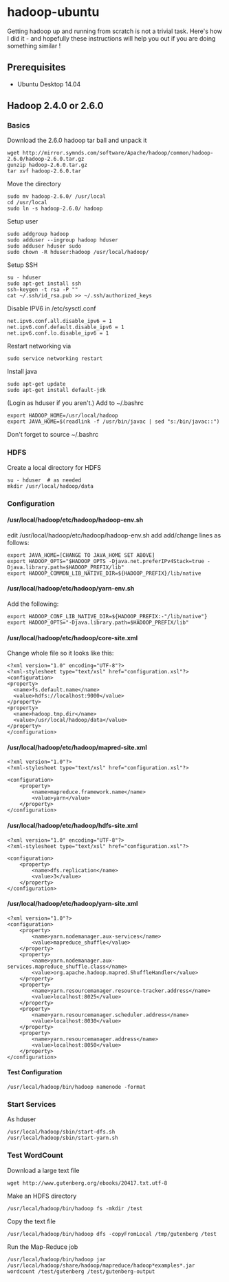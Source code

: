 # hadoop-ubuntu

Getting hadoop up and running from scratch is not a trivial task.  Here's how I did it - and hopefully these instructions will help you out if you are doing something similar !

## Prerequisites

* Ubuntu Desktop 14.04

## Hadoop 2.4.0 or 2.6.0

### Basics

Download the 2.6.0 hadoop tar ball and unpack it

```
wget http://mirror.symnds.com/software/Apache/hadoop/common/hadoop-2.6.0/hadoop-2.6.0.tar.gz
gunzip hadoop-2.6.0.tar.gz
tar xvf hadoop-2.6.0.tar
```

Move the directory

```
sudo mv hadoop-2.6.0/ /usr/local
cd /usr/local
sudo ln -s hadoop-2.6.0/ hadoop
```

Setup user

```
sudo addgroup hadoop
sudo adduser --ingroup hadoop hduser
sudo adduser hduser sudo
sudo chown -R hduser:hadoop /usr/local/hadoop/
```

Setup SSH

```
su - hduser
sudo apt-get install ssh
ssh-keygen -t rsa -P ""
cat ~/.ssh/id_rsa.pub >> ~/.ssh/authorized_keys
```

Disable IPV6 in /etc/sysctl.conf 
```
net.ipv6.conf.all.disable_ipv6 = 1
net.ipv6.conf.default.disable_ipv6 = 1
net.ipv6.conf.lo.disable_ipv6 = 1
```
Restart networking via
```
sudo service networking restart 
```
Install java
```
sudo apt-get update
sudo apt-get install default-jdk
```
(Login as hduser if you aren't.)  Add to ~/.bashrc
```
export HADOOP_HOME=/usr/local/hadoop
export JAVA_HOME=$(readlink -f /usr/bin/javac | sed "s:/bin/javac::")
```
Don't forget to source ~/.bashrc

### HDFS

Create a local directory for HDFS
```
su - hduser  # as needed
mkdir /usr/local/hadoop/data
```

### Configuration

#### /usr/local/hadoop/etc/hadoop/hadoop-env.sh

edit /usr/local/hadoop/etc/hadoop/hadoop-env.sh add add/change lines as follows:

```
export JAVA_HOME=[CHANGE TO JAVA_HOME SET ABOVE]
export HADOOP_OPTS="$HADOOP_OPTS -Djava.net.preferIPv4Stack=true -Djava.library.path=$HADOOP_PREFIX/lib"
export HADOOP_COMMON_LIB_NATIVE_DIR=${HADOOP_PREFIX}/lib/native
```

####  /usr/local/hadoop/etc/hadoop/yarn-env.sh

Add the following:

```
export HADOOP_CONF_LIB_NATIVE_DIR=${HADOOP_PREFIX:-"/lib/native"}
export HADOOP_OPTS="-Djava.library.path=$HADOOP_PREFIX/lib"
```

#### /usr/local/hadoop/etc/hadoop/core-site.xml

Change whole file so it looks like this:

```
<?xml version="1.0" encoding="UTF-8"?>
<?xml-stylesheet type="text/xsl" href="configuration.xsl"?>
<configuration>
<property>
  <name>fs.default.name</name>
  <value>hdfs://localhost:9000</value>
</property>
<property>
  <name>hadoop.tmp.dir</name>
  <value>/usr/local/hadoop/data</value>
</property>
</configuration>
```

#### /usr/local/hadoop/etc/hadoop/mapred-site.xml

```
<?xml version="1.0"?>
<?xml-stylesheet type="text/xsl" href="configuration.xsl"?>
 
<configuration>
    <property>
        <name>mapreduce.framework.name</name>
        <value>yarn</value>
    </property>
</configuration>
```

#### /usr/local/hadoop/etc/hadoop/hdfs-site.xml

```
<?xml version="1.0" encoding="UTF-8"?>
<?xml-stylesheet type="text/xsl" href="configuration.xsl"?>
 
<configuration>
    <property>
        <name>dfs.replication</name>
        <value>3</value>
    </property>
</configuration>
```

#### /usr/local/hadoop/etc/hadoop/yarn-site.xml

````
<?xml version="1.0"?>
<configuration>
    <property>
        <name>yarn.nodemanager.aux-services</name>
        <value>mapreduce_shuffle</value>
    </property>
    <property>
        <name>yarn.nodemanager.aux-services.mapreduce_shuffle.class</name>
        <value>org.apache.hadoop.mapred.ShuffleHandler</value>
    </property>
    <property>
        <name>yarn.resourcemanager.resource-tracker.address</name>
        <value>localhost:8025</value>
    </property>
    <property>
        <name>yarn.resourcemanager.scheduler.address</name>
        <value>localhost:8030</value>
    </property>
    <property>
        <name>yarn.resourcemanager.address</name>
        <value>localhost:8050</value>
    </property>
</configuration>
````
#### Test Configuration

````
/usr/local/hadoop/bin/hadoop namenode -format
````

### Start Services

As hduser
````
/usr/local/hadoop/sbin/start-dfs.sh
/usr/local/hadoop/sbin/start-yarn.sh
````

### Test WordCount

Download a large text file
````
wget http://www.gutenberg.org/ebooks/20417.txt.utf-8
````

Make an HDFS directory
````
/usr/local/hadoop/bin/hadoop fs -mkdir /test
````

Copy the text file
````
/usr/local/hadoop/bin/hadoop dfs -copyFromLocal /tmp/gutenberg /test
````

Run the Map-Reduce job
````
/usr/local/hadoop/bin/hadoop jar /usr/local/hadoop/share/hadoop/mapreduce/hadoop*examples*.jar wordcount /test/gutenberg /test/gutenberg-output
````
